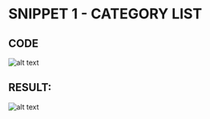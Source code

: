 # SNIPPET 1 - CATEGORY LIST
## CODE

![alt text](https://github.com/mauro-codes/tailwind-css-snippets/blob/master/snippet-1/snippet-1.png "Snippet 1 - Code")

## RESULT:

![alt text](https://github.com/mauro-codes/tailwind-css-snippets/blob/master/snippet-1/snippet-1-result.png "Snippet 1 - Result")
